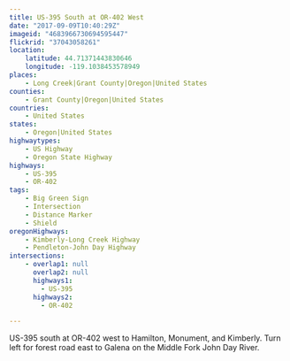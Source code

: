```yaml
---
title: US-395 South at OR-402 West
date: "2017-09-09T10:40:29Z"
imageid: "4683966730694595447"
flickrid: "37043058261"
location:
    latitude: 44.71371443830646
    longitude: -119.1038453578949
places:
    - Long Creek|Grant County|Oregon|United States
counties:
    - Grant County|Oregon|United States
countries:
    - United States
states:
    - Oregon|United States
highwaytypes:
    - US Highway
    - Oregon State Highway
highways:
    - US-395
    - OR-402
tags:
    - Big Green Sign
    - Intersection
    - Distance Marker
    - Shield
oregonHighways:
    - Kimberly-Long Creek Highway
    - Pendleton-John Day Highway
intersections:
    - overlap1: null
      overlap2: null
      highways1:
        - US-395
      highways2:
        - OR-402

---
```

US-395 south at OR-402 west to Hamilton, Monument, and Kimberly.  Turn left for forest road east to Galena on the Middle Fork John Day River.